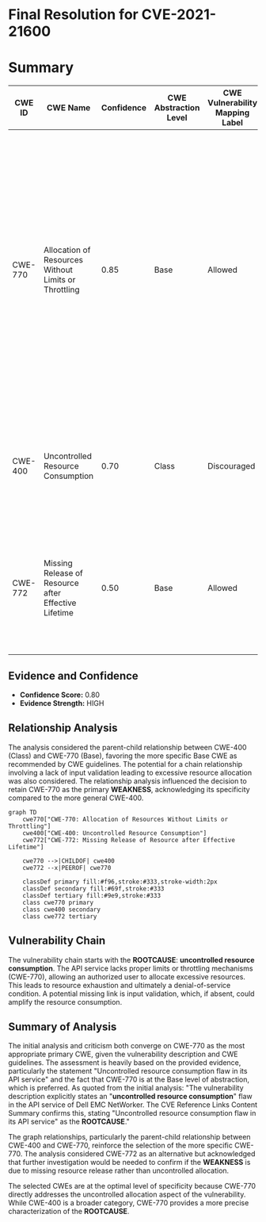 # Final Resolution for CVE-2021-21600

# Summary
| CWE ID | CWE Name | Confidence | CWE Abstraction Level | CWE Vulnerability Mapping Label | CWE-Vulnerability Mapping Notes |
|---|---|---|---|---|---|
| CWE-770 | Allocation of Resources Without Limits or Throttling | 0.85 | Base | Allowed | Primary CWE: The API service allocates resources (potentially memory and database connections) without sufficient quotas or throttling, allowing an authorized user to exhaust server resources, resulting in DoS. Mitigation should include rate limiting and per-user resource limits. |
| CWE-400 | Uncontrolled Resource Consumption | 0.70 | Class | Discouraged | Secondary Candidate: While matching the description, this is a higher-level CWE and less specific than CWE-770. |
| CWE-772 | Missing Release of Resource after Effective Lifetime | 0.50 | Base | Allowed | Alternate Candidate: If resources are not released after use. This would require further investigation to determine if this is the root cause. |

## Evidence and Confidence

*   **Confidence Score:** 0.80
*   **Evidence Strength:** HIGH

## Relationship Analysis
The analysis considered the parent-child relationship between CWE-400 (Class) and CWE-770 (Base), favoring the more specific Base CWE as recommended by CWE guidelines. The potential for a chain relationship involving a lack of input validation leading to excessive resource allocation was also considered. The relationship analysis influenced the decision to retain CWE-770 as the primary **WEAKNESS**, acknowledging its specificity compared to the more general CWE-400.

```mermaid
graph TD
    cwe770["CWE-770: Allocation of Resources Without Limits or Throttling"]
    cwe400["CWE-400: Uncontrolled Resource Consumption"]
    cwe772["CWE-772: Missing Release of Resource after Effective Lifetime"]

    cwe770 -->|CHILDOF| cwe400
    cwe772 --x|PEEROF| cwe770

    classDef primary fill:#f96,stroke:#333,stroke-width:2px
    classDef secondary fill:#69f,stroke:#333
    classDef tertiary fill:#9e9,stroke:#333
    class cwe770 primary
    class cwe400 secondary
    class cwe772 tertiary
```

## Vulnerability Chain
The vulnerability chain starts with the **ROOTCAUSE**: **uncontrolled resource consumption**. The API service lacks proper limits or throttling mechanisms (CWE-770), allowing an authorized user to allocate excessive resources. This leads to resource exhaustion and ultimately a denial-of-service condition. A potential missing link is input validation, which, if absent, could amplify the resource consumption.

## Summary of Analysis
The initial analysis and criticism both converge on CWE-770 as the most appropriate primary CWE, given the vulnerability description and CWE guidelines. The assessment is heavily based on the provided evidence, particularly the statement "Uncontrolled resource consumption flaw in its API service" and the fact that CWE-770 is at the Base level of abstraction, which is preferred. As quoted from the initial analysis: "The vulnerability description explicitly states an "**uncontrolled resource consumption**" flaw in the API service of Dell EMC NetWorker. The CVE Reference Links Content Summary confirms this, stating "Uncontrolled resource consumption flaw in its API service" as the **ROOTCAUSE**."

The graph relationships, particularly the parent-child relationship between CWE-400 and CWE-770, reinforce the selection of the more specific CWE-770. The analysis considered CWE-772 as an alternative but acknowledged that further investigation would be needed to confirm if the **WEAKNESS** is due to missing resource release rather than uncontrolled allocation.

The selected CWEs are at the optimal level of specificity because CWE-770 directly addresses the uncontrolled allocation aspect of the vulnerability. While CWE-400 is a broader category, CWE-770 provides a more precise characterization of the **ROOTCAUSE**.